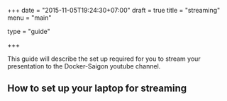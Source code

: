 +++
date = "2015-11-05T19:24:30+07:00"
draft = true
title = "streaming"
menu = "main"

type = "guide"

+++

This guide will describe the set up required for you to stream your presentation to the Docker-Saigon youtube channel.

## How to set up your laptop for streaming

